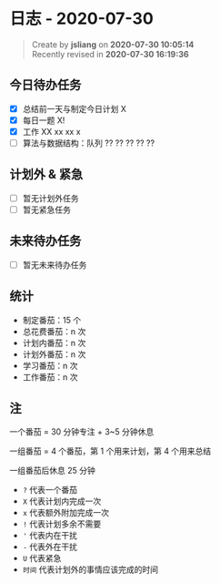 日志 - 2020-07-30
===

> Create by **jsliang** on **2020-07-30 10:05:14**  
> Recently revised in **2020-07-30 16:19:36**  

## 今日待办任务

* [x] 总结前一天与制定今日计划 X
* [x] 每日一题 X!
* [x] 工作 XX xx xx x
* [ ] 算法与数据结构：队列 ?? ?? ?? ?? ??

## 计划外 & 紧急

* [ ] 暂无计划外任务
* [ ] 暂无紧急任务

## 未来待办任务

* [ ] 暂无未来待办任务

## 统计

* 制定番茄：15 个
* 总花费番茄：n 次
* 计划内番茄：n 次
* 计划外番茄：n 次
* 学习番茄：n 次
* 工作番茄：n 次

## 注

一个番茄 = 30 分钟专注 + 3~5 分钟休息

一组番茄 = 4 个番茄，第 1 个用来计划，第 4 个用来总结

一组番茄后休息 25 分钟

* `?` 代表一个番茄
* `X` 代表计划内完成一次
* `x` 代表额外附加完成一次
* `!` 代表计划多余不需要
* `'` 代表内在干扰
* `-` 代表外在干扰
* `U` 代表紧急
* `时间` 代表计划外的事情应该完成的时间
